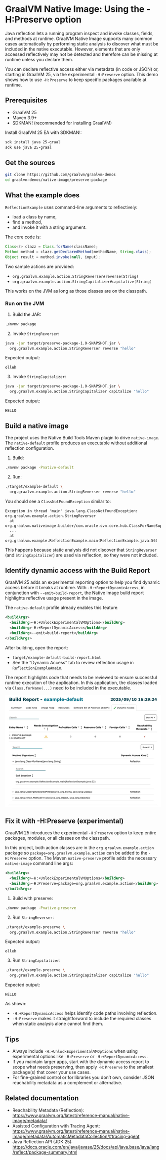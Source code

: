 # GraalVM Native Image: Using the -H:Preserve option

Java reflection lets a running program inspect and invoke classes, fields, and
methods at runtime. GraalVM Native Image supports many common cases
automatically by performing static analysis to discover what must be included in
the native executable. However, elements that are only accessed reflectively may
not be detected and therefore can be missing at runtime unless you declare them.

You can declare reflective access either via metadata (in code or JSON) or,
starting in GraalVM 25, via the experimental `-H:Preserve` option. This demo
shows how to use `-H:Preserve` to keep specific packages available at runtime.

## Prerequisites

- GraalVM 25
- Maven 3.9+
- SDKMAN! (recommended for installing GraalVM)

Install GraalVM 25 EA with SDKMAN!:

```bash
sdk install java 25-graal
sdk use java 25-graal
```

## Get the sources

```bash
git clone https://github.com/graalvm/graalvm-demos
cd graalvm-demos/native-image/preserve-package
```

## What the example does

`ReflectionExample` uses command-line arguments to reflectively:
- load a class by name,
- find a method,
- and invoke it with a string argument.

The core code is:

```java
Class<?> clazz = Class.forName(className);
Method method = clazz.getDeclaredMethod(methodName, String.class);
Object result = method.invoke(null, input);
```

Two sample actions are provided:
- `org.graalvm.example.action.StringReverser#reverse(String)`
- `org.graalvm.example.action.StringCapitalizer#capitalize(String)`

This works on the JVM as long as those classes are on the classpath.

### Run on the JVM

1) Build the JAR:

```bash
./mvnw package
```

2) Invoke `StringReverser`:

```bash
java -jar target/preserve-package-1.0-SNAPSHOT.jar \
  org.graalvm.example.action.StringReverser reverse "hello"
```

Expected output:

```
olleh
```

3) Invoke `StringCapitalizer`:

```bash
java -jar target/preserve-package-1.0-SNAPSHOT.jar \
  org.graalvm.example.action.StringCapitalizer capitalize "hello"
```

Expected output:

```
HELLO
```

## Build a native image

The project uses the Native Build Tools Maven plugin to drive `native-image`.
The `native-default` profile produces an executable without additional
reflection configuration.

1) Build:

```bash
./mvnw package -Pnative-default
```

2) Run:

```bash
./target/example-default \
  org.graalvm.example.action.StringReverser reverse "hello"
```

You should see a `ClassNotFoundException` similar to:

```
Exception in thread "main" java.lang.ClassNotFoundException: org.graalvm.example.action.StringReverser
  at org.graalvm.nativeimage.builder/com.oracle.svm.core.hub.ClassForNameSupport.forName(ClassForNameSupport.java:339)
  ...
  at org.graalvm.example.ReflectionExample.main(ReflectionExample.java:56)
```

This happens because static analysis did not discover that `StringReverser` (and
`StringCapitalizer`) are used via reflection, so they were not included.

## Identify dynamic access with the Build Report

GraalVM 25 adds an experimental reporting option to help you find dynamic access
before it breaks at runtime. With `-H:+ReportDynamicAccess`, in conjunction with
`--emit=build-report`, the Native Image build report highlights reflective usage
present in the image.

The `native-default` profile already enables this feature:

```xml
<buildArgs>
  <buildArg>-H:+UnlockExperimentalVMOptions</buildArg>
  <buildArg>-H:+ReportDynamicAccess</buildArg>
  <buildArg>--emit=build-report</buildArg>
</buildArgs>
```

After building, open the report:

- `target/example-default-build-report.html`
- See the “Dynamic Access” tab to review reflection usage in
  `ReflectionExample#main`.

The report highlights code that needs to be reviewed to ensure successful
runtime execution of the application. In this application, the classes loaded
via `Class.forName(...)` need to be included in the executable.

![Native Image Build Report - Dynamic Access](build-report.jpeg)

## Fix it with -H:Preserve (experimental)

GraalVM 25 introduces the experimental `-H:Preserve` option to keep entire
packages, modules, or all classes on the classpath.

In this project, both action classes are in the `org.graalvm.example.action`
package so `package=org.graalvm.example.action` can be added to the
`-H:Preserve` option.  The Maven `native-preserve` profile adds the necessary
`native-image` command line args:

```xml
<buildArgs>
  <buildArg>-H:+UnlockExperimentalVMOptions</buildArg>
  <buildArg>-H:Preserve=package=org.graalvm.example.action</buildArg>
</buildArgs>
```

1) Build with preserve:

```bash
./mvnw package -Pnative-preserve
```

2) Run `StringReverser`:

```bash
./target/example-preserve \
  org.graalvm.example.action.StringReverser reverse "hello"
```

Expected output:

```
olleh
```

3) Run `StringCapitalizer`:

```bash
./target/example-preserve \
  org.graalvm.example.action.StringCapitalizer capitalize "hello"
```

Expected output:

```
HELLO
```

As shown:
- `-H:+ReportDynamicAccess` helps identify code paths involving reflection.
- `-H:Preserve` makes it straightforward to include the required classes when
  static analysis alone cannot find them.

## Tips

- Always include `-H:+UnlockExperimentalVMOptions` when using experimental
  options like `-H:Preserve` or `-H:+ReportDynamicAccess`.
- If you maintain larger apps, start with the dynamic access report to scope
  what needs preserving, then apply `-H:Preserve` to the smallest package(s)
  that cover your use cases.
- For fine-grained control or for libraries you don’t own, consider JSON
  reachability metadata as a complement or alternative.

## Related documentation

- Reachability Metadata (Reflection):
  https://www.graalvm.org/latest/reference-manual/native-image/metadata/
- Assisted Configuration with Tracing Agent:
  https://www.graalvm.org/latest/reference-manual/native-image/metadata/AutomaticMetadataCollection/#tracing-agent
- Java Reflection API (JDK 25):
  https://docs.oracle.com/en/java/javase/25/docs/api/java.base/java/lang/reflect/package-summary.html
